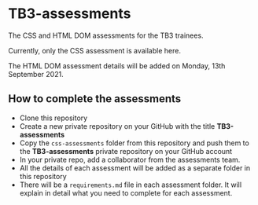 # TB3-assessments
The CSS and HTML DOM assessments for the TB3 trainees.

Currently, only the CSS assessment is available here.

The HTML DOM assessment details will be added on Monday, 13th September 2021.

## How to complete the assessments
- Clone this repository
- Create a new private repository on your GitHub with the title **TB3-assessments**
- Copy the `css-assessments` folder from this repository and push them to the **TB3-assessments** private repository on your GitHub account
- In your private repo, add a collaborator from the assessments team.
- All the details of each assessment will be added as a separate folder in this repository
- There will be a `requirements.md` file in each assessment folder. It will explain in detail what you need to complete for each assessment.
